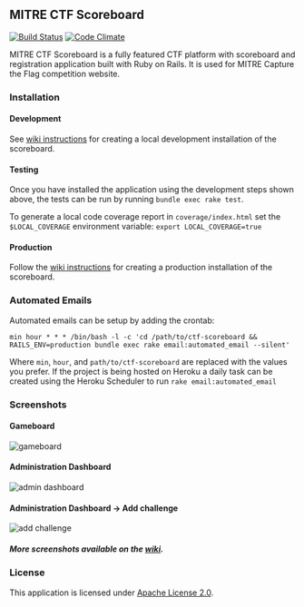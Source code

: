 MITRE CTF Scoreboard
--------------------

[![Build Status](https://travis-ci.org/mitre-cyber-academy/ctf-scoreboard.svg?branch=master)](https://travis-ci.org/mitre-cyber-academy/ctf-scoreboard)
[![Code Climate](https://codeclimate.com/github/mitre-cyber-academy/ctf-scoreboard/badges/gpa.svg)](https://codeclimate.com/github/mitre-cyber-academy/ctf-scoreboard)

MITRE CTF Scoreboard is a fully featured CTF platform with scoreboard and registration application built with Ruby on Rails. It is used for MITRE Capture the Flag competition website.

### Installation

#### Development

See [wiki instructions](https://github.com/mitre-cyber-academy/ctf-scoreboard/wiki/Development-Installation) for creating a local development installation of the scoreboard.

#### Testing

Once you have installed the application using the development steps shown above, the tests can be run by running `bundle exec rake test`.

To generate a local code coverage report in `coverage/index.html` set the `$LOCAL_COVERAGE` environment variable: `export LOCAL_COVERAGE=true`

#### Production

Follow the [wiki instructions](https://github.com/mitre-cyber-academy/ctf-scoreboard/wiki/Production-Installation) for creating a production installation of the scoreboard.

### Automated Emails

Automated emails can be setup by adding the crontab:

```min hour * * * /bin/bash -l -c 'cd /path/to/ctf-scoreboard && RAILS_ENV=production bundle exec rake email:automated_email --silent'```

Where `min`, `hour`, and `path/to/ctf-scoreboard` are replaced with the values you prefer.
If the project is being hosted on Heroku a daily task can be created using the Heroku Scheduler to run `rake email:automated_email`

### Screenshots

#### Gameboard

![gameboard](https://i.imgur.com/9NkEPac.png)

#### Administration Dashboard

![admin dashboard](https://i.imgur.com/T9Fth6g.png)

#### Administration Dashboard -> Add challenge

![add challenge](https://i.imgur.com/kjkZ1pI.png)

##### More screenshots available on the [wiki](https://github.com/mitre-cyber-academy/ctf-scoreboard/wiki/Screenshots).

### License ###

This application is licensed under [Apache License 2.0](LICENSE).
